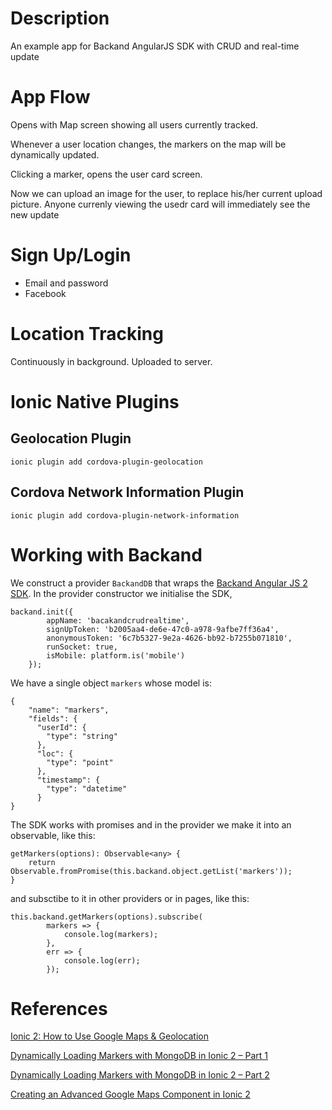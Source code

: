 # Description

An example app for Backand AngularJS SDK with CRUD and real-time update

#  App Flow

Opens with Map screen showing all users currently tracked. 

Whenever a user location changes, the markers on the map will be dynamically updated.

Clicking a marker, opens the user card screen.

Now we can upload an image for the user, to replace his/her current upload picture. Anyone currenly viewing the usedr card will immediately see the new update

# Sign Up/Login

* Email and password
* Facebook

# Location Tracking 

Continuously in background. Uploaded to server. 

# Ionic Native Plugins

## Geolocation Plugin

    ionic plugin add cordova-plugin-geolocation

## Cordova Network Information Plugin

    ionic plugin add cordova-plugin-network-information

# Working with Backand

We construct a provider `BackandDB` that wraps the [Backand Angular JS 2 SDK](https://github.com/backand/angular2-sdk). In the provider constructor we initialise the SDK, 

    backand.init({
            appName: 'bacakandcrudrealtime',
            signUpToken: 'b2005aa4-de6e-47c0-a978-9afbe7ff36a4',
            anonymousToken: '6c7b5327-9e2a-4626-bb92-b7255b071810',
            runSocket: true,
            isMobile: platform.is('mobile')
        });

We have a single object `markers` whose model is:

    {
        "name": "markers",
        "fields": {
          "userId": {
            "type": "string"
          },
          "loc": {
            "type": "point"
          },
          "timestamp": {
            "type": "datetime"
          }
    }

The SDK works with promises and in the provider we make it into an observable, like this:

    getMarkers(options): Observable<any> {      
        return Observable.fromPromise(this.backand.object.getList('markers'));
    }

and subsctibe to it in other providers or in pages, like this:

    this.backand.getMarkers(options).subscribe(
            markers => {
                console.log(markers);
            },
            err => {
                console.log(err);   
            });

# References

[Ionic 2: How to Use Google Maps & Geolocation](https://www.joshmorony.com/ionic-2-how-to-use-google-maps-geolocation-video-tutorial/)

[Dynamically Loading Markers with MongoDB in Ionic 2 – Part 1](https://www.joshmorony.com/dynamically-loading-markers-with-mongodb-in-ionic-2-part-1/)

[Dynamically Loading Markers with MongoDB in Ionic 2 – Part 2](https://www.joshmorony.com/dynamically-loading-markers-with-mongodb-in-ionic-2-part-2/)

[Creating an Advanced Google Maps Component in Ionic 2](https://www.joshmorony.com/creating-an-advanced-google-maps-component-in-ionic-2/)